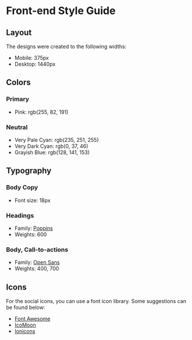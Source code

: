 # Front-end Style Guide

## Layout

The designs were created to the following widths:

- Mobile: 375px
- Desktop: 1440px

## Colors

### Primary

- Pink: rgb(255, 82, 191)

### Neutral

- Very Pale Cyan: rgb(235, 251, 255)
- Very Dark Cyan: rgb(0, 37, 46)
- Grayish Blue: rgb(128, 141, 153)

## Typography

### Body Copy

- Font size: 18px

### Headings

- Family: [Poppins](https://fonts.google.com/specimen/Poppins)
- Weights: 600

### Body, Call-to-actions

- Family: [Open Sans](https://fonts.google.com/specimen/Open+Sans)
- Weights: 400, 700

## Icons

For the social icons, you can use a font icon library. Some suggestions can be found below:

- [Font Awesome](https://fontawesome.com/)
- [IcoMoon](https://icomoon.io/)
- [Ionicons](https://ionicons.com/)
